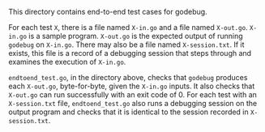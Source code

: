 This directory contains end-to-end test cases for godebug.

For each test `X`, there is a file named `X-in.go` and a file named `X-out.go`. `X-in.go` is a sample program. `X-out.go` is the expected output of running `godebug` on `X-in.go`. There may also be a file named `X-session.txt`. If it exists, this file is a record of a debugging session that steps through and examines the execution of `X-in.go`.

`endtoend_test.go`, in the directory above, checks that `godebug` produces each `X-out.go`, byte-for-byte, given the `X-in.go` inputs. It also checks that `X-out.go` can run successfully with an exit code of 0. For each test with an `X-session.txt` file, `endtoend_test.go` also runs a debugging session on the output program and checks that it is identical to the session recorded in `X-session.txt`.
